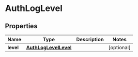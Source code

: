
# AuthLogLevel

## Properties
Name | Type | Description | Notes
------------ | ------------- | ------------- | -------------
**level** | [**AuthLogLevelLevel**](AuthLogLevelLevel.md) |  |  [optional]



